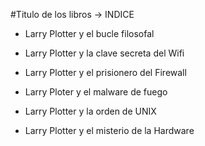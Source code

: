 #Titulo de los libros -> INDICE

* Larry Plotter y el bucle filosofal
* Larry Plotter y la clave secreta del Wifi
* Larry Plotter y el prisionero del Firewall

* Larry Ploter y el malware de fuego
* Larry Plotter y la orden de UNIX
* Larry Plotter y el misterio de la Hardware 
